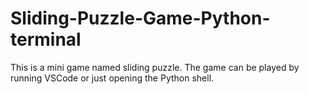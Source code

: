 # Sliding-Puzzle-Game-Python-terminal
This is a mini game named sliding puzzle. The game can be played by running VSCode or just opening the Python shell.
